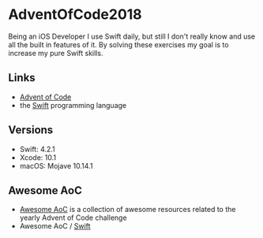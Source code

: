 # AdventOfCode2018

Being an iOS Developer I use Swift daily, but still I don't really know and use all the built in features of it. By solving these exercises my goal is to increase my pure Swift skills.

Links
-----

* [Advent of Code](https://adventofcode.com/)
* the [Swift](https://swift.org) programming language

Versions
--------

* Swift: 4.2.1
* Xcode: 10.1
* macOS: Mojave 10.14.1

Awesome AoC
-----------

* [Awesome AoC](https://github.com/Bogdanp/awesome-advent-of-code) is a collection of
  awesome resources related to the yearly Advent of Code challenge
* Awesome AoC / [Swift](https://github.com/Bogdanp/awesome-advent-of-code#swift)
